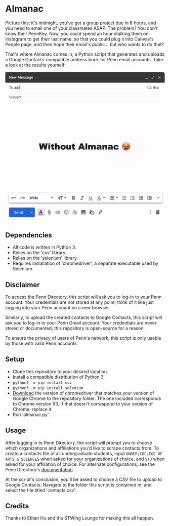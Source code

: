 Almanac
=======
Picture this: it's midnight, you've got a group project due in 8 hours, and you need to email one of your classmates ASAP. The problem? You don't know their PennKey. Now, you could spend an hour stalking them on Instagram to get their last name, so that you could plug it into Canvas's People page, and then hope their email's public... but who wants to do that?

That's where Almanac comes in, a Python script that generates and uploads a Google Contacts-compatible address book for Penn email accounts. Take a look at the results yourself:

<p align="center">
  <img src="promo_gif.gif" />
</p>

Dependencies
------------
- All code is written in Python 3.
- Relies on the 'csv' library.
- Relies on the 'selenium' library.
- Requires installation of 'chromedriver', a separate executable used by Selenium.

Disclaimer
----------
To access the Penn Directory, this script will ask you to log-in to your Penn account. Your credentials are not stored at any point; think of it like just logging into your Penn account on a new browser. 

Similarly, to upload the created contacts to Google Contacts, this script will ask you to log-in to your Penn Gmail account. Your credentials are never stored or documented; this repository is open-source for a reason.

To ensure the privacy of users of Penn's network, this script is only usable by those with valid Penn accounts.

Setup
-----
- Clone this repository to your desired location.
- Install a compatible distribution of Python 3.
- `python3 -m pip install csv`
- `python3 -m pip install selenium`
- [Download](https://chromedriver.chromium.org/downloads "https://chromedriver.chromium.org/downloads") the version of chromedriver that matches your version of Google Chrome to the repository folder. The one included corresponds to Chrome version 93. If that doesn't correspond to your version of Chrome, replace it.
- Run 'almanac.py'.

Usage
-----
After logging in to Penn Directory, the script will prompt you to choose which organizations and affiliations you'd like to scrape contacts from. To create a contacts file of all undergraduate students, input `UNDER;COLLEGE OF ARTS & SCIENCES` when asked for your organizations of choice, and `STU` when asked for your affiliation of choice. For alternate configurations, see the Penn Directory's [documentation](https://directory.apps.upenn.edu/directory/jsp/fast.do "https://directory.apps.upenn.edu/directory/jsp/fast.do").

At the script's conclusion, you'll be asked to choose a CSV file to upload to Google Contacts. Navigate to the folder this script is contained in, and select the file titled 'contacts.csv'.

Credits
-------
Thanks to Ethan Hu and the STWing Lounge for making this all happen.
